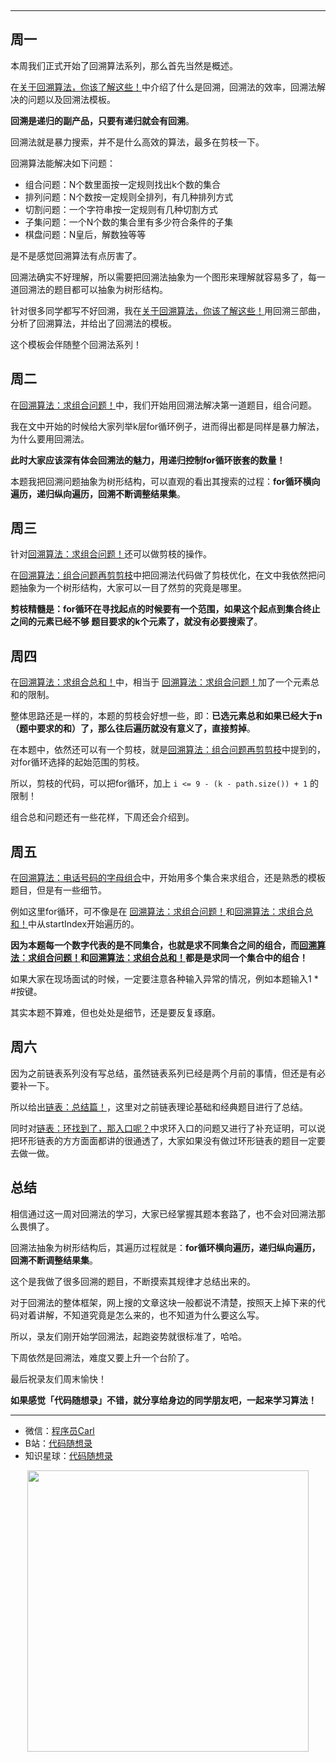 

<p align="center">
  <a href="https://mp.weixin.qq.com/s/QVF6upVMSbgvZy8lHZS3CQ"><img src="https://img.shields.io/badge/知识星球-代码随想录-blue" alt=""></a>
  <a href="https://mp.weixin.qq.com/s/b66DFkOp8OOxdZC_xLZxfw"><img src="https://img.shields.io/badge/刷题-微信群-green" alt=""></a>
  <a href="https://img-blog.csdnimg.cn/20201210231711160.png"><img src="https://img.shields.io/badge/公众号-代码随想录-brightgreen" alt=""></a>
  <a href="https://space.bilibili.com/525438321"><img src="https://img.shields.io/badge/B站-代码随想录-orange" alt=""></a>
</p>

--------------------------

## 周一

本周我们正式开始了回溯算法系列，那么首先当然是概述。

在[关于回溯算法，你该了解这些！](https://programmercarl.com/回溯算法理论基础.html)中介绍了什么是回溯，回溯法的效率，回溯法解决的问题以及回溯法模板。

**回溯是递归的副产品，只要有递归就会有回溯**。

回溯法就是暴力搜索，并不是什么高效的算法，最多在剪枝一下。

回溯算法能解决如下问题：

* 组合问题：N个数里面按一定规则找出k个数的集合
* 排列问题：N个数按一定规则全排列，有几种排列方式
* 切割问题：一个字符串按一定规则有几种切割方式
* 子集问题：一个N个数的集合里有多少符合条件的子集
* 棋盘问题：N皇后，解数独等等

是不是感觉回溯算法有点厉害了。

回溯法确实不好理解，所以需要把回溯法抽象为一个图形来理解就容易多了，每一道回溯法的题目都可以抽象为树形结构。

针对很多同学都写不好回溯，我在[关于回溯算法，你该了解这些！](https://programmercarl.com/回溯算法理论基础.html)用回溯三部曲，分析了回溯算法，并给出了回溯法的模板。

这个模板会伴随整个回溯法系列！

## 周二


在[回溯算法：求组合问题！](https://programmercarl.com/0077.组合.html)中，我们开始用回溯法解决第一道题目，组合问题。

我在文中开始的时候给大家列举k层for循环例子，进而得出都是同样是暴力解法，为什么要用回溯法。

**此时大家应该深有体会回溯法的魅力，用递归控制for循环嵌套的数量！**

本题我把回溯问题抽象为树形结构，可以直观的看出其搜索的过程：**for循环横向遍历，递归纵向遍历，回溯不断调整结果集**。

## 周三

针对[回溯算法：求组合问题！](https://programmercarl.com/0077.组合.html)还可以做剪枝的操作。

在[回溯算法：组合问题再剪剪枝](https://programmercarl.com/0077.组合优化.html)中把回溯法代码做了剪枝优化，在文中我依然把问题抽象为一个树形结构，大家可以一目了然剪的究竟是哪里。

**剪枝精髓是：for循环在寻找起点的时候要有一个范围，如果这个起点到集合终止之间的元素已经不够 题目要求的k个元素了，就没有必要搜索了**。

## 周四

在[回溯算法：求组合总和！](https://programmercarl.com/0216.组合总和III.html)中，相当于 [回溯算法：求组合问题！](https://programmercarl.com/0077.组合.html)加了一个元素总和的限制。

整体思路还是一样的，本题的剪枝会好想一些，即：**已选元素总和如果已经大于n（题中要求的和）了，那么往后遍历就没有意义了，直接剪掉**。

在本题中，依然还可以有一个剪枝，就是[回溯算法：组合问题再剪剪枝](https://programmercarl.com/0077.组合优化.html)中提到的，对for循环选择的起始范围的剪枝。

所以，剪枝的代码，可以把for循环，加上 `i <= 9 - (k - path.size()) + 1` 的限制！

组合总和问题还有一些花样，下周还会介绍到。

## 周五

在[回溯算法：电话号码的字母组合](https://programmercarl.com/0017.电话号码的字母组合.html)中，开始用多个集合来求组合，还是熟悉的模板题目，但是有一些细节。

例如这里for循环，可不像是在 [回溯算法：求组合问题！](https://programmercarl.com/0077.组合.html)和[回溯算法：求组合总和！](https://programmercarl.com/0216.组合总和III.html)中从startIndex开始遍历的。

**因为本题每一个数字代表的是不同集合，也就是求不同集合之间的组合，而[回溯算法：求组合问题！](https://programmercarl.com/0077.组合.html)和[回溯算法：求组合总和！](https://programmercarl.com/0216.组合总和III.html)都是是求同一个集合中的组合！**

如果大家在现场面试的时候，一定要注意各种输入异常的情况，例如本题输入1 * #按键。

其实本题不算难，但也处处是细节，还是要反复琢磨。

## 周六

因为之前链表系列没有写总结，虽然链表系列已经是两个月前的事情，但还是有必要补一下。

所以给出[链表：总结篇！](https://programmercarl.com/链表总结篇.html)，这里对之前链表理论基础和经典题目进行了总结。

同时对[链表：环找到了，那入口呢？](https://programmercarl.com/0142.环形链表II.html)中求环入口的问题又进行了补充证明，可以说把环形链表的方方面面都讲的很通透了，大家如果没有做过环形链表的题目一定要去做一做。

## 总结

相信通过这一周对回溯法的学习，大家已经掌握其题本套路了，也不会对回溯法那么畏惧了。

回溯法抽象为树形结构后，其遍历过程就是：**for循环横向遍历，递归纵向遍历，回溯不断调整结果集**。

这个是我做了很多回溯的题目，不断摸索其规律才总结出来的。

对于回溯法的整体框架，网上搜的文章这块一般都说不清楚，按照天上掉下来的代码对着讲解，不知道究竟是怎么来的，也不知道为什么要这么写。

所以，录友们刚开始学回溯法，起跑姿势就很标准了，哈哈。

下周依然是回溯法，难度又要上升一个台阶了。

最后祝录友们周末愉快！

**如果感觉「代码随想录」不错，就分享给身边的同学朋友吧，一起来学习算法！**



------------------------

* 微信：[程序员Carl](https://mp.weixin.qq.com/s/b66DFkOp8OOxdZC_xLZxfw)
* B站：[代码随想录](https://space.bilibili.com/525438321)
* 知识星球：[代码随想录](https://mp.weixin.qq.com/s/QVF6upVMSbgvZy8lHZS3CQ)

<div align="center"><img src=https://code-thinking.cdn.bcebos.com/pics/01二维码.jpg width=450> </img></div>
